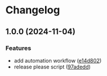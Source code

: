 # Changelog

## 1.0.0 (2024-11-04)


### Features

* add automation workflow ([e14d802](https://github.com/CP-Payne/social/commit/e14d802972bacf133388eba4018fdaf86b5c20a8))
* release please script ([97adedd](https://github.com/CP-Payne/social/commit/97adeddb26c33ac1da0a9653f9931e46cef27080))
